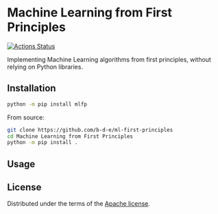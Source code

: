 # Machine Learning from First Principles

[![Actions Status](https://github.com/b-d-e/ml-from-first-principles/workflows/CI/badge.svg)](https://github.com/b-d-e/ml-from-first-principleso/actions)
<!-- [![PyPI version][pypi-version]][pypi-link]
[![PyPI platforms][pypi-platforms]][pypi-link] -->

Implementing Machine Learning algorithms from first principles, without relying on Python libraries.

## Installation

```bash
python -m pip install mlfp
```

From source:
```bash
git clone https://github.com/b-d-e/ml-first-principles
cd Machine Learning from First Principles
python -m pip install .
```

## Usage


<!-- ## Contributing

See [CONTRIBUTING.md](CONTRIBUTING.md) for instructions on how to contribute. -->

## License

Distributed under the terms of the [Apache license](LICENSE).


<!-- prettier-ignore-start -->
[actions-badge]:            https://github.com/b-d-e/ml-first-principles/workflows/CI/badge.svg
[actions-link]:             https://github.com/b-d-e/ml-first-principles/actions
<!-- [pypi-link]:                https://pypi.org/project/Machine Learning from First Principles/
[pypi-platforms]:           https://img.shields.io/pypi/pyversions/Machine Learning from First Principles
[pypi-version]:             https://img.shields.io/pypi/v/Machine Learning from First Principles -->
<!-- prettier-ignore-end -->
